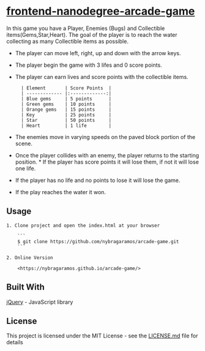 [frontend-nanodegree-arcade-game](https://github.com/udacity/frontend-nanodegree-arcade-game)
===============================

In this game you have a Player, Enemies (Bugs) and Collectible items(Gems,Star,Heart). The goal of the player is to reach the water collecting as many Collectible items as possible. 

* The player can move left, right, up and down with the arrow keys. 
* The player begin the game with 3 lifes and 0 score points. 
* The player can earn lives and score points with the collectible items. 

		| Element       | Score Points  |
		| ------------- |:-------------:|
		| Blue gems     | 5 points      |
		| Green gems    | 10 points     |
		| Orange gems   | 15 points     |
		| Key           | 25 points     |
		| Star          | 50 points     |
		| Heart         | 1 life        |

* The enemies move in varying speeds on the paved block portion of the scene. 
* Once the player collides with an enemy, the player returns to the starting position.
		* If the player has score points it will lose them, if not it will lose one life. 
* If the player has no life and no points to lose it will lose the game. 
* If the play reaches the water it won. 

## Usage

	1. Clone project and open the index.html at your browser

		```
		$ git clone https://github.com/nybragaramos/arcade-game.git
		```

	2. Online Version

		<https://nybragaramos.github.io/arcade-game/>

## Built With

[jQuery](http://jquery.com/) - JavaScript library

## License

This project is licensed under the MIT License - see the [LICENSE.md](LICENSE.md) file for details
